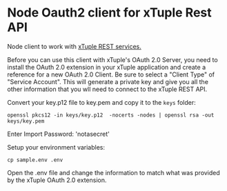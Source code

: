 Node Oauth2 client for xTuple Rest API
====

Node client to work with [xTuple REST services.](http://github.com/xtuple/xtuple)

Before you can use this client with xTuple's OAuth 2.0 Server, you need to install the OAuth 2.0 extension in your xTuple application and create a reference for a new OAuth 2.0 Client. Be sure to select a "Client Type" of "Service Account". This will generate a private key and give you all the other information that you wll need to connect to the xTuple REST API.

Convert your key.p12 file to key.pem and copy it to the `keys` folder:

`openssl pkcs12 -in keys/key.p12  -nocerts -nodes | openssl rsa -out keys/key.pem`

Enter Import Password: 'notasecret'

Setup your environment variables:

`cp sample.env .env`

Open the .env file and change the information to match what was provided by the xTuple OAuth 2.0 extension.

